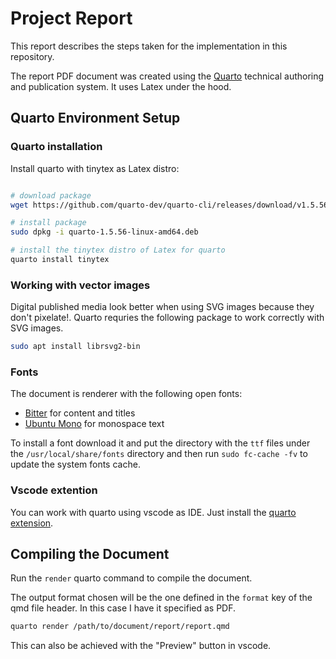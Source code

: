 # Project Report

This report describes the steps taken for the implementation in this repository.


The report PDF document was created using the [Quarto](https://quarto.org/docs/output-formats/pdf-basics.html) technical authoring and publication system. It uses Latex under the hood.

## Quarto Environment Setup

### Quarto installation

Install quarto with tinytex as Latex distro:
```bash

# download package
wget https://github.com/quarto-dev/quarto-cli/releases/download/v1.5.56/quarto-1.5.56-linux-amd64.deb

# install package
sudo dpkg -i quarto-1.5.56-linux-amd64.deb 

# install the tinytex distro of Latex for quarto
quarto install tinytex

```

### Working with vector images

Digital published media look better when using SVG images because they don't pixelate!. Quarto requries the following package to work correctly with SVG images.

```bash
sudo apt install librsvg2-bin
```

### Fonts

The document is renderer with the following open fonts:
- [Bitter](https://fonts.google.com/specimen/Bitter) for content and titles
- [Ubuntu Mono](https://fonts.google.com/specimen/Ubuntu+Mono) for monospace text


To install a font download it and put the directory with the `ttf` files under the `/usr/local/share/fonts` directory and then run `sudo fc-cache -fv` to update the system fonts cache.

### Vscode extention

You can work with quarto using vscode as IDE. Just install the [quarto extension](https://marketplace.visualstudio.com/items?itemName=quarto.quarto).

## Compiling the Document

Run the `render` quarto command to compile the document. 

The output format chosen will be the one defined in the `format` key of the qmd file header. In this case I have it specified as PDF.

```bash
quarto render /path/to/document/report/report.qmd
```

This can also be achieved with the "Preview" button in vscode.